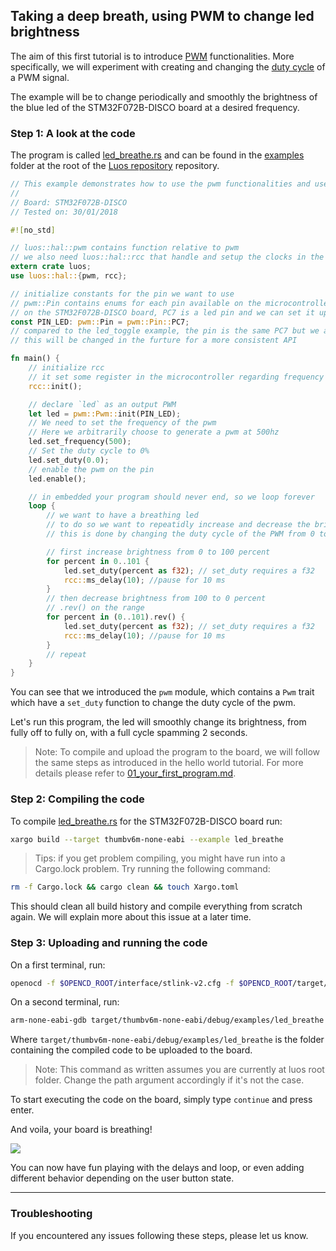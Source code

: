 ## Taking a deep breath, using PWM to change led brightness

The aim of this first tutorial is to introduce [PWM](https://en.wikipedia.org/wiki/Pulse-width_modulation) functionalities. More specifically, we will experiment with creating and changing the [duty cycle](https://en.wikipedia.org/wiki/Duty_cycle) of a PWM signal.

The example will be to change periodically and smoothly the brightness of the blue led of the STM32F072B-DISCO board at a desired frequency.

### Step 1: A look at the code

The program is called [led_breathe.rs](https://github.com/pollen-robotics/luos/blob/master/examples/led_breathe.rs) and can be found in the [examples](https://github.com/pollen-robotics/luos/blob/master/examples) folder at the root of the [Luos repository](https://github.com/pollen-robotics/luos) repository.

```rust
// This example demonstrates how to use the pwm functionalities and use it to change the brightness of the led
//
// Board: STM32F072B-DISCO
// Tested on: 30/01/2018

#![no_std]

// luos::hal::pwm contains function relative to pwm
// we also need luos::hal::rcc that handle and setup the clocks in the microcontroller
extern crate luos;
use luos::hal::{pwm, rcc};

// initialize constants for the pin we want to use
// pwm::Pin contains enums for each pin available on the microcontroller PWM
// on the STM32F072B-DISCO board, PC7 is a led pin and we can set it up as PWM output
const PIN_LED: pwm::Pin = pwm::Pin::PC7;
// compared to the led_toggle example, the pin is the same PC7 but we access it via the pwm module
// this will be changed in the furture for a more consistent API

fn main() {
    // initialize rcc
    // it set some register in the microcontroller regarding frequency of timers
    rcc::init();

    // declare `led` as an output PWM
    let led = pwm::Pwm::init(PIN_LED);
    // We need to set the frequency of the pwm
    // Here we arbitrarily choose to generate a pwm at 500hz
    led.set_frequency(500);
    // Set the duty cycle to 0%
    led.set_duty(0.0);
    // enable the pwm on the pin
    led.enable();

    // in embedded your program should never end, so we loop forever
    loop {
        // we want to have a breathing led
        // to do so we want to repeatidly increase and decrease the brightness of the led
        // this is done by changing the duty cycle of the PWM from 0 to 100 % at fixed time intervals

        // first increase brightness from 0 to 100 percent
        for percent in 0..101 {
            led.set_duty(percent as f32); // set_duty requires a f32
            rcc::ms_delay(10); //pause for 10 ms
        }
        // then decrease brightness from 100 to 0 percent
        // .rev() on the range
        for percent in (0..101).rev() {
            led.set_duty(percent as f32); // set_duty requires a f32
            rcc::ms_delay(10); //pause for 10 ms
        }
        // repeat
    }
}
```

You can see that we introduced the ```pwm``` module, which contains a ```Pwm```  trait which have a ```set_duty``` function to change the duty cycle of the pwm.

Let's run this program, the led will smoothly change its brightness, from fully off to fully on, with a full cycle spamming 2 seconds.

> Note: To compile and upload the program to the board, we will follow the same steps as introduced in the hello world tutorial. For more details please refer to [01_your_first_program.md](./01_your_first_program.md).

### Step 2: Compiling the code

To compile [led_breathe.rs](https://github.com/pollen-robotics/luos/blob/master/examples/led_breathe.rs) for the STM32F072B-DISCO board run:
```bash
xargo build --target thumbv6m-none-eabi --example led_breathe
```

> Tips: if you get problem compiling, you might have run into a Cargo.lock problem. Try running the following command:
```bash
rm -f Cargo.lock && cargo clean && touch Xargo.toml
```
This should clean all build history and compile everything from scratch again. We will explain more about this issue at a later time.

### Step 3: Uploading and running the code

On a first terminal, run:
```bash
openocd -f $OPENCD_ROOT/interface/stlink-v2.cfg -f $OPENCD_ROOT/target/stm32f0x.cfg
```

On a second terminal, run:
```bash
arm-none-eabi-gdb target/thumbv6m-none-eabi/debug/examples/led_breathe
```
Where ```target/thumbv6m-none-eabi/debug/examples/led_breathe``` is the folder containing the compiled code to be uploaded to the board.

> Note: This command as written assumes you are currently at luos root folder. Change the path argument accordingly if it's not the case.

To start executing the code on the board, simply type ```continue``` and press enter.

And voila, your board is breathing!

<img src="https://www.pollen-robotics.com/uploads/tutorials/03/video_led_breathe.gif">

You can now have fun playing with the delays and loop, or even adding different behavior depending on the user button state.

---

### Troubleshooting

If you encountered any issues following these steps, please let us know.

